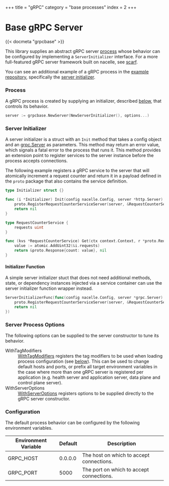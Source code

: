 +++
title = "gRPC"
category = "base processes"
index = 2
+++

# Base gRPC Server

{{< docmeta "grpcbase" >}}

<!-- Fold -->

This library supplies an abstract gRPC server [process](https://nacelle.dev/docs/core/process) whose behavior can be configured by implementing a `ServerInitializer` interface. For a more full-featured gRPC server framework built on nacelle, see [scarf](/docs/frameworks/scarf).

You can see an additional example of a gRPC process in the [example repository](https://github.com/go-nacelle/example), specifically the [server initializer](https://github.com/go-nacelle/example/blob/843979aaa86786784a1ca3646e8d0d1f69e29c65/cmd/grpc-api/server_initializer.go#L21).

### Process

A gRPC process is created by supplying an initializer, described [below](https://nacelle.dev/docs/base-processes/grpcbase#server-initializer), that controls its behavior.

```go
server := grpcbase.NewServer(NewServerInitializer(), options...)
```

### Server Initializer

A server initializer is a struct with an `Init` method that takes a config object and an [grpc.Server](https://godoc.org/google.golang.org/grpc#Server) as parameters.  This method may return an error value, which signals a fatal error to the process that runs it. This method provides an extension point to register services to the server instance before the process accepts connections.

The following example registers a gRPC service to the server that will atomically increment a request counter and return it in a payload defined in the `proto` package that also contains the service definition.

```go
type Initializer struct {}

func (i *Initializer) Init(config nacelle.Config, server *http.Server) error {
    proto.RegisterRequestCounterServiceServer(server, &RequestCounterService{})
    return nil
}

type RequestCounterService {
    requests uint
}

func (kvs *RequestCounterService) Get(ctx context.Context, r *proto.Request) (*proto.Response, error) {
    value := atomic.AddUint32(&i.requests)
    return &proto.Response{count: value}, nil
}
```

#### Initializer Function

A simple server initializer stuct that does not need additional methods, state, or dependency instances injected via a service container can use the server initializer function wrapper instead.

```go
ServerInitializerFunc(func(config nacelle.Config, server *grpc.Server) error {
    proto.RegisterRequestCounterServiceServer(server, &RequestCounterService{})
    return nil
})
```

### Server Process Options

The following options can be supplied to the server constructor to tune its behavior.

<dl>
  <dt>WithTagModifiers</dt>
  <dd><a href="https://godoc.org/github.com/go-nacelle/grpcbase#WithTagModifiers">WithTagModifiers</a> registers the tag modifiers to be used when loading process configuration (see <a href="https://godoc.org/github.com/go-nacelle/grpcbase#Configuration">below</a>). This can be used to change default hosts and ports, or prefix all target environment variables in the case where more than one gRPC server is registered per application (e.g. health server and application server, data plane and control plane server).</dd>

  <dt>WithServerOptions</dt>
  <dd><a href="https://godoc.org/github.com/go-nacelle/grpcbase#WithServerOptions">WithServerOptions</a> registers options to be supplied directly to the gRPC server constructor.</dd>
</dl>

### Configuration

The default process behavior can be configured by the following environment variables.

| Environment Variable | Default | Description |
| -------------------- | ------- | ----------- |
| GRPC_HOST            | 0.0.0.0 | The host on which to accept connections. |
| GRPC_PORT            | 5000    | The port on which to accept connections. |
